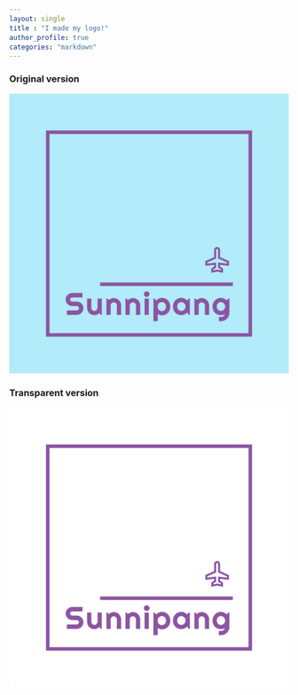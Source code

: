 ```yaml
---
layout: single
title : "I made my logo!"
author_profile: true
categories: "markdown"
---
```


### Original version

![logo](/assets/images/logo.png)

### Transparent version

![logo_transparent](/assets/images/logo_transparent.png)